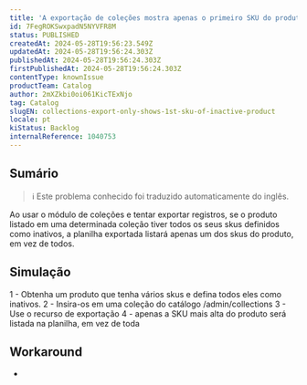 ```yaml
---
title: 'A exportação de coleções mostra apenas o primeiro SKU do produto inativo'
id: 7FegROKSwxpadN5NYVFR8M
status: PUBLISHED
createdAt: 2024-05-28T19:56:23.549Z
updatedAt: 2024-05-28T19:56:24.303Z
publishedAt: 2024-05-28T19:56:24.303Z
firstPublishedAt: 2024-05-28T19:56:24.303Z
contentType: knownIssue
productTeam: Catalog
author: 2mXZkbi0oi061KicTExNjo
tag: Catalog
slugEN: collections-export-only-shows-1st-sku-of-inactive-product
locale: pt
kiStatus: Backlog
internalReference: 1040753
---
```


## Sumário

>ℹ️ Este problema conhecido foi traduzido automaticamente do inglês.


Ao usar o módulo de coleções e tentar exportar registros, se o produto listado em uma determinada coleção tiver todos os seus skus definidos como inativos, a planilha exportada listará apenas um dos skus do produto, em vez de todos.

## Simulação


1 - Obtenha um produto que tenha vários skus e defina todos eles como inativos.
2 - Insira-os em uma coleção do catálogo /admin/collections
3 - Use o recurso de exportação
4 - apenas a SKU mais alta do produto será listada na planilha, em vez de toda

## Workaround


-





